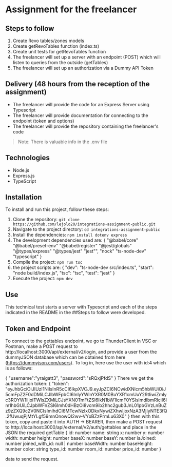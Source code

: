 # Assignment for the freelancer

## Steps to follow

1. Create Revo tables/zones models
2. Create getRevoTables function (index.ts)
3. Create unit tests for getRevoTables function
4. The freelancer will set up a server with an endpoint (POST) which will listen to queries from the outside (getTables)
5. The freelancer will set up an authorization via a Dummy API Token

## Delivery (48 hours from the reception of the assignment)

-   The freelancer will provide the code for an Express Server using Typescript
-   The freelancer will provide documentation for connecting to the endpoint (token and options)
-   The freelancer will provide the repository containing the freelancer's code

> Note: There is valuable info in the .env file

## Technologies

-   Node.js
-   Express.js
-   TypeScript

## Installation

To install and run this project, follow these steps:

1. Clone the repository: `git clone https://github.com/lejolo20/integrations-assignment-public.git`
2. Navigate to the project directory: `cd integrations-assignment-public`
3. Install the dependencies: `npm install dotenv express`
4. The development dependencies used are:
   {
   "@babel/core"
   "@babel/preset-env"
   "@babel/register"
   "@jest/globals"
   "@types/express"
   "@types/jest"
   "jest"",
   "nock"
   "ts-node-dev"
   "typescript"
   }
5. Compile the project: `npm run tsc`
6. the project scripts are:
   {
   "dev": "ts-node-dev src/index.ts",
   "start": "node build/index.js",
   "tsc": "tsc",
   "test": "jest"
   }
7. Execute the project: `npm dev`

## Use

This technical test starts a server with Typescript and each of the steps indicated in the README in the ##Steps to follow were developed.

## Token and Endpoint

To connect to the gettables endpoint, we go to ThunderClient in VSC or Postman, make a POST request to http://localhost:3000/api/external/v2/login, and provide a user from the dummyJSON database which can be obtained from here (https://dummyjson.com/users). To log in, here use the user with id:4 which is as follows:

{
"username":"yraigatt3",
"password":"sRQxjPfdS"
}
There we get the authorization token:
{
"token": "eyJhbGciOiJIUzI1NiIsInR5cCI6IkpXVCJ9.eyJpZCI6NCwidXNlcm5hbWUiOiJ5cmFpZ2F0dDMiLCJlbWFpbCI6InlyYWlnYXR0M0BuYXR1cmUuY29tIiwiZmlyc3ROYW1lIjoiTWlsZXMiLCJsYXN0TmFtZSI6IkN1bW1lcmF0YSIsImdlbmRlciI6Im1hbGUiLCJpbWFnZSI6Imh0dHBzOi8vcm9ib2hhc2gub3JnL01pbGVzLnBuZz9zZXQ9c2V0NCIsImlhdCI6MTcwNzIxODkxNywiZXhwIjoxNzA3MjIyNTE3fQ.2fUwuqPjMtYLgf59mnOnowQI2wv-VYxBZzPrmLu63X0"
}
then with this token, copy and paste it into AUTH -> BEARER, then make a POST request to http://localhost:3000/api/external/v2/auth/gettables and place in the JSON the required getTable
{
id: number
name: string
x: number
y: number
width: number
height: number
baseX: number
baseY: number
isJoined: number
joined_with_id: null | number
baseWidth: number
baseHeight: number
color: string
type_id: number
room_id: number
price_id: number
}

data to send the request.
